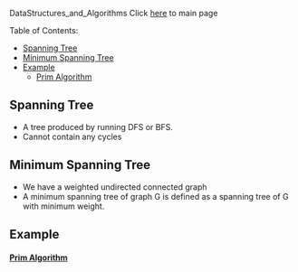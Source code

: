 DataStructures_and_Algorithms
Click [here](../README.md) to main page

Table of Contents:
- [Spanning Tree](#spanning-tree)
- [Minimum Spanning Tree](#minimum-spanning-tree)
- [Example](#example)
    - [Prim Algorithm](#prim-algorithm)

## Spanning Tree
- A tree produced by running DFS or BFS.
- Cannot contain any cycles

## Minimum Spanning Tree
- We have a weighted undirected connected graph
- A minimum spanning tree of graph G is defined as a spanning tree of G with minimum weight.

## Example
#### [Prim Algorithm](prim_algorithm/description.md)
